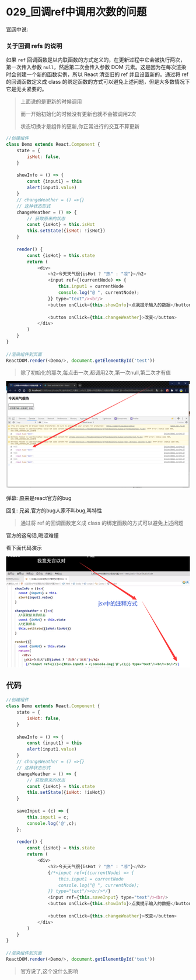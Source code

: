 # 029_回调ref中调用次数的问题

[官网](https://react.docschina.org/docs/refs-and-the-dom.html#caveats-with-callback-refs)中说:

### 关于回调 refs 的说明

如果 `ref` 回调函数是以内联函数的方式定义的，在更新过程中它会被执行两次，第一次传入参数 `null`，然后第二次会传入参数 DOM 元素。这是因为在每次渲染时会创建一个新的函数实例，所以 React 清空旧的 ref 并且设置新的。通过将 ref 的回调函数定义成 class 的绑定函数的方式可以避免上述问题，但是大多数情况下它是无关紧要的。


> 上面说的是更新的时候调用
>
>而一开始初始化的时候没有更新也就不会被调用2次
>
>状态切换才是组件的更新,你正常进行的交互不算更新

```js
//创建组件
class Demo extends React.Component {
    state = {
        isHot: false,
    }

    showInfo = () => {
        const {input1} = this
        alert(input1.value)
    }
    // changeWeather = () =>{}
    // 这种状态形式
    changeWeather = () => {
        // 获取原来的状态
        const {isHot} = this.isHot
        this.setState({isHot: !isHot})
    }

    render() {
        const {isHot} = this.state
        return (
            <div>
                <h2>今天天气很{isHot ? "热" : "凉"}</h2>
                <input ref={(currentNode) => {
                    this.input1 = currentNode
                    console.log("@ ", currentNode);
                }} type="text"/><br/>
                <button onClick={this.showInfo}>点我提示输入的数据</button>

                <button onClick={this.changeWeather}>改变</button>
            </div>
        )
    }
}

//渲染组件到页面
ReactDOM.render(<Demo/>, document.getElementById('test'))
```



> 除了初始化的那次,每点击一次,都调用2次,第一次null,第二次才有值

![image-20210310145155561](img/image-20210310145155561.png)

弹幕: 原来是react官方的bug

回复: 兄弟,官方的bug人家不叫bug,叫特性



> 通过将 ref 的回调函数定义成 class 的绑定函数的方式可以避免上述问题

官方的这句话,晦涩难懂

看下面代码演示

![image-20210310150104512](img/image-20210310150104512.png)



## 代码
```javascript
//创建组件
class Demo extends React.Component {
    state = {
        isHot: false,
    }

    showInfo = () => {
        const {input1} = this
        alert(input1.value)
    }
    // changeWeather = () =>{}
    // 这种状态形式
    changeWeather = () => {
        // 获取原来的状态
        const {isHot} = this.state
        this.setState({isHot: !isHot})
    }

    saveInput = (c) => {
        this.input1 = c;
        console.log('@',c);
    };

    render() {
        const {isHot} = this.state
        return (
            <div>
                <h2>今天天气很{isHot ? "热" : "凉"}</h2>
                {/*<input ref={(currentNode) => {
                    this.input1 = currentNode
                    console.log("@ ", currentNode);
                }} type="text"/><br/>*/}
                <input ref={this.saveInput} type="text"/><br/>
                <button onClick={this.showInfo}>点我提示输入的数据</button>

                <button onClick={this.changeWeather}>改变</button>
            </div>
        )
    }
}

//渲染组件到页面
ReactDOM.render(<Demo/>, document.getElementById('test'))
```

>官方说了,这个没什么影响
>
